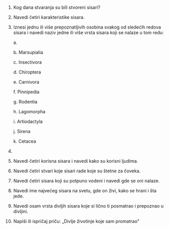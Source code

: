 1.  Kog dana stvaranja su bili stvoreni sisari?

2.  Navedi četiri karakteristike sisara.

3.  Iznesi jednu ili više prepoznatljivih osobina svakog od sledećih
    redova sisara i navedi naziv jedne ili više vrsta sisara koji se
    nalaze u tom redu:

    a.  

    b.  Marsupialia

    c.  Insectivora

    d.  Chiroptera

    e.  Carnivora

    f.  Pinnipedia

    g.  Rodentia

    h.  Lagomorpha

    i.  Artiodactyla

    j.  Sirena

    k.  Cetacea

4.  

5.  Navedi četiri korisna sisara i navedi kako su korisni ljudima.

6.  Navedi četiri stvari koje sisari rade koje su štetne za čoveka.

7.  Navedi četiri sisara koji su potpuno vodeni i navedi gde se oni
    nalaze.

8.  Navedi ime najvećeg sisara na svetu, gde on živi, kako se hrani i
    šta jede.

9.  Navedi osam vrsta divljih sisara koje si lično ti posmatrao i
    prepoznao u divljini.

10. Napiši ili ispričaj priču: „Divlje životinje koje sam promatrao"
